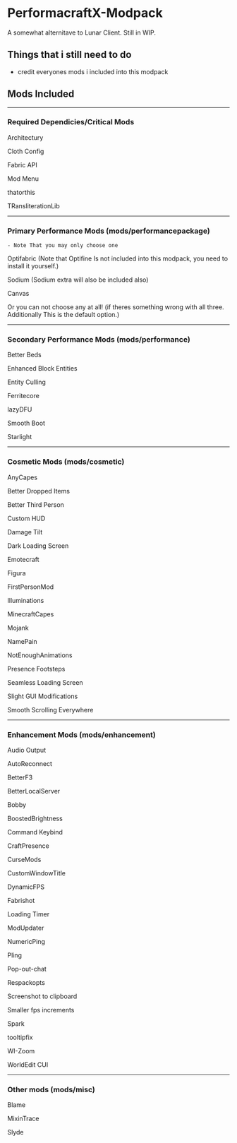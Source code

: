 # PerformacraftX-Modpack

A somewhat alternitave to Lunar Client. Still in WIP.

## Things that i still need to do

* credit everyones mods i included into this modpack

## Mods Included

***
### Required Dependicies/Critical Mods

Architectury

Cloth Config

Fabric API

Mod Menu

thatorthis

TRansliterationLib

***
### Primary Performance Mods (mods/performancepackage)

    - Note That you may only choose one


Optifabric (Note that Optifine Is not included into this modpack, you need to install it yourself.)

Sodium (Sodium extra will also be included also)

Canvas

Or you can not choose any at all! (if theres something wrong with all three. Additionally This is the default option.)

***

### Secondary Performance Mods (mods/performance)

Better Beds

Enhanced Block Entities

Entity Culling

Ferritecore

lazyDFU

Smooth Boot

Starlight

***

### Cosmetic Mods (mods/cosmetic)

AnyCapes

Better Dropped Items

Better Third Person

Custom HUD

Damage Tilt

Dark Loading Screen

Emotecraft

Figura

FirstPersonMod

Illuminations

MinecraftCapes

Mojank

NamePain

NotEnoughAnimations

Presence Footsteps

Seamless Loading Screen

Slight GUI Modifications

Smooth Scrolling Everywhere

***

### Enhancement Mods (mods/enhancement)

Audio Output

AutoReconnect

BetterF3

BetterLocalServer

Bobby

BoostedBrightness

Command Keybind

CraftPresence

CurseMods

CustomWindowTitle

DynamicFPS

Fabrishot

Loading Timer

ModUpdater

NumericPing

Pling

Pop-out-chat

Respackopts

Screenshot to clipboard

Smaller fps increments

Spark

tooltipfix

WI-Zoom

WorldEdit CUI

***

### Other mods (mods/misc)

Blame

MixinTrace

Slyde